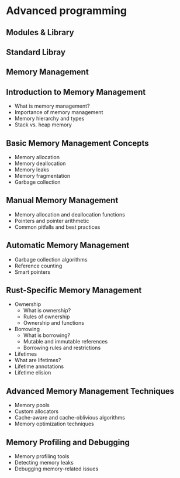 # Advanced programming
## Modules & Library

## Standard Libray

## Memory Management
## Introduction to Memory Management
- What is memory management?
- Importance of memory management
- Memory hierarchy and types
- Stack vs. heap memory

## Basic Memory Management Concepts
- Memory allocation
- Memory deallocation
- Memory leaks
- Memory fragmentation
- Garbage collection

## Manual Memory Management
- Memory allocation and deallocation functions
- Pointers and pointer arithmetic
- Common pitfalls and best practices

## Automatic Memory Management
- Garbage collection algorithms
- Reference counting
- Smart pointers

## Rust-Specific Memory Management
- Ownership
  - What is ownership?
  - Rules of ownership
  - Ownership and functions
- Borrowing
  - What is borrowing?
  - Mutable and immutable references
  - Borrowing rules and restrictions
-  Lifetimes
  - What are lifetimes?
  - Lifetime annotations
  - Lifetime elision

## Advanced Memory Management Techniques
- Memory pools
- Custom allocators
- Cache-aware and cache-oblivious algorithms
- Memory optimization techniques

## Memory Profiling and Debugging
- Memory profiling tools
- Detecting memory leaks
- Debugging memory-related issues

